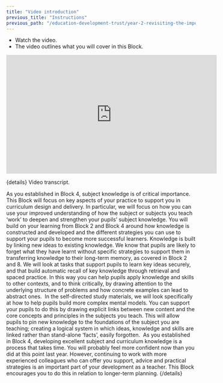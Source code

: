 ```yaml
---
title: "Video introduction"
previous_title: "Instructions"
previous_path: "/education-development-trust/year-2-revisiting-the-importance-of-subject-and-curriculum-knowledge/intro-ect-instructions"
---
```



- Watch the video.
- The video outlines what you will cover in this Block.

<iframe width="560" height="315" src="https://www.youtube.com/embed/LShS6igaF1o" title="YouTube video player" frameborder="0" allow="accelerometer; autoplay; clipboard-write; encrypted-media; gyroscope; picture-in-picture; web-share" allowfullscreen></iframe>


{details}
Video transcript.



<span style="font-weight: 400;">
  As you established in Block 4, subject knowledge is of critical importance. 
</span>

<span style="font-weight: 400;">
  This Block will focus on key aspects of your practice to support you in
  curriculum design and delivery. In particular, we will focus on how you can
  use your improved understanding of how the subject or subjects you teach
  ‘work’ to deepen and strengthen your pupils’ subject knowledge. You will build
  on your learning from Block 2 and Block 4 around how knowledge is constructed
  and developed and the different strategies you can use to support your pupils
  to become more successful learners.
</span>

<span style="font-weight: 400;">
  Knowledge is built by linking new ideas to existing knowledge. We know that
  pupils are likely to forget what they have learnt without specific strategies
  to support them in transferring knowledge to their long-term memory, as
  covered in Block 2 and 8. We will look at tasks that support pupils to learn
  key ideas securely, and that build automatic recall of key knowledge through
  retrieval and spaced practice. In this way you can help pupils apply knowledge
  and skills to other contexts, and to think critically, by drawing attention to
  the underlying structure of problems and how concrete examples can lead to
  abstract ones. 
</span>

<span style="font-weight: 400;">
  In the self-directed study materials, we will look specifically at how to help
  pupils build more complex mental models. You can support your pupils to do
  this by drawing explicit links between new content and the core concepts and
  principles in the subjects you teach. This will allow pupils to pin new
  knowledge to the foundations of the subject you are teaching; creating a
  logical system in which ideas, knowledge and skills are linked rather than
  stand-alone ‘facts’, easily forgotten. 
</span>

<span style="font-weight: 400;">
  As you established in Block 4, developing excellent subject and curriculum
  knowledge is a process that takes time. You will probably feel more confident
  now than you did at this point last year. However, continuing to work with
  more experienced colleagues who can offer you support, advice and practical
  strategies is an important part of your development as a teacher. This Block
  encourages you to do this in relation to longer-term planning.
</span>
 {/details}

